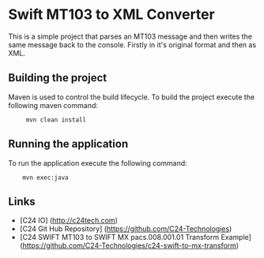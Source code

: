 # Swift MT103 to XML Converter

This is a simple project that parses an MT103 message and then writes the same message back to the console. Firstly in it's original format and then as XML.

## Building the project

Maven is used to control the build lifecycle.
To build the project execute the following maven command:

```
     mvn clean install 
```    
 
## Running the application

To run the application execute the following command:

```
	mvn exec:java
```

## Links

* [C24 IO] (http://c24tech.com)
* [C24 Git Hub Repository] (https://github.com/C24-Technologies)
* [C24 SWIFT MT103 to SWIFT MX pacs.008.001.01 Transform Example] (https://github.com/C24-Technologies/c24-swift-to-mx-transform)